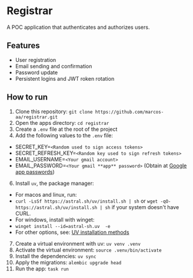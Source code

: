 # Registrar

A POC application that authenticates and authorizes users.

## Features
- User registration
- Email sending and confirmation
- Password update
- Persistent logins and JWT roken rotation

## How to run
1. Clone this repository: `git clone https://github.com/marcos-aa/registrar.git`
2. Open the apps directory: `cd registrar`
3. Create a `.env` file at the root of the project
4. Add the following values to the `.env` file:
- SECRET_KEY=`<Random used to sign access tokens>`
- SECRET_REFRESH_KEY=`<Random key used to sign refresh tokens>`
- EMAIL_USERNAME=`<Your gmail account>`
- EMAIL_PASSWORD=`<Your gmail **app** password>` (Obtain at [Google app passwords](https://myaccount.google.com/apppasswords))
6. Install `uv`, the package manager:
- For macos and linux, run:
- `curl -LsSf https://astral.sh/uv/install.sh | sh` or `wget -qO- https://astral.sh/uv/install.sh | sh` if your system doesn't have CURL.
- For windows, install with winget:
- `winget install --id=astral-sh.uv  -e`
- For other options, see: [UV installation methods](https://docs.astral.sh/uv/getting-started/installation/#installation-methods`)
7. Create a virtual environment with uv: `uv venv .venv`
8. Activate the virtual environment: `source .venv/bin/activate`
9. Install the dependencies: `uv sync`
10. Apply the migrations: `alembic upgrade head`
11. Run the app: `task run`
